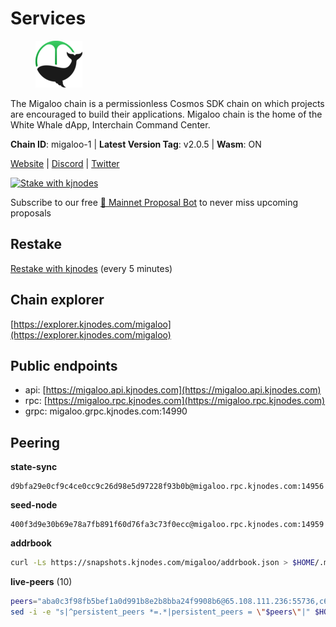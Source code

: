 # Services

<figure><img src="https://raw.githubusercontent.com/kj89/cosmos-images/main/logos/migaloo.png" alt=""><figcaption></figcaption></figure>

The Migaloo chain is a permissionless Cosmos SDK chain on which  projects are encouraged to build their applications. Migaloo chain  is the home of the White Whale dApp, Interchain Command Center.

**Chain ID**: migaloo-1 | **Latest Version Tag**: v2.0.5 | **Wasm**: ON

[Website](https://whitewhale.money) | [Discord](https://discord.gg/AyvcgD4jy3) | [Twitter](https://twitter.com/WhiteWhaleDefi)

[![Stake with kjnodes](https://i.ibb.co/cr44Q8j/button-stake-with-kjnodes.png)](https://restake.app/migaloo/migaloovaloper1jxtgnfw3tatfh90ju9j76dfrt3yea0zw2vnr8v)

Subscribe to our free [🤖 Mainnet Proposal Bot](https://t.me/kjnodes_proposal_bot) to never miss upcoming proposals

## Restake

[Restake with kjnodes](https://restake.app/migaloo/migaloovaloper1jxtgnfw3tatfh90ju9j76dfrt3yea0zw2vnr8v) (every 5 minutes)
## Chain explorer
[https://explorer.kjnodes.com/migaloo](https://explorer.kjnodes.com/migaloo)

## Public endpoints

* api: [https://migaloo.api.kjnodes.com](https://migaloo.api.kjnodes.com)
* rpc: [https://migaloo.rpc.kjnodes.com](https://migaloo.rpc.kjnodes.com)
* grpc: migaloo.grpc.kjnodes.com:14990

## Peering

**state-sync**

```text
d9bfa29e0cf9c4ce0cc9c26d98e5d97228f93b0b@migaloo.rpc.kjnodes.com:14956
```

**seed-node**

```text
400f3d9e30b69e78a7fb891f60d76fa3c73f0ecc@migaloo.rpc.kjnodes.com:14959
```

**addrbook**
```bash
curl -Ls https://snapshots.kjnodes.com/migaloo/addrbook.json > $HOME/.migalood/config/addrbook.json
```

**live-peers** (10)
```bash
peers="aba0c3f98fb5bef1a0d991b8e2b8bba24f9908b6@65.108.111.236:55736,c616069071f0864b5b0e995f8d8961536b41ab62@15.204.141.36:26656,ccaccdf6bafcb57197d86a1420a289cd39fe0ae9@85.10.200.231:8095,e3fee82bd16509145c45b3dc0b8f4db25315078e@212.227.13.120:26656,9cb7ba30c7eb7e9b516b90e09ca0f53250927440@146.59.52.135:8095,8b82817f0ea0117cb039050853a5d49b9a4ebf23@178.128.238.183:26120,78f0f5aa89b7ed92a5728dd3f67f646d8dda5213@198.244.228.162:55736,d9bfa29e0cf9c4ce0cc9c26d98e5d97228f93b0b@65.109.88.38:14956,5429bc670b77cd9c61481912ea194bea8aa6d0cd@51.81.155.189:20756,a3b16ffbf713e51aa04aabfb696a9646393be934@139.59.8.48:26120"
sed -i -e "s|^persistent_peers *=.*|persistent_peers = \"$peers\"|" $HOME/.migalood/config/config.toml
```
